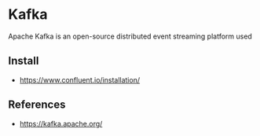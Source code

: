 # Kafka

Apache Kafka is an open-source distributed event streaming platform used

## Install

- https://www.confluent.io/installation/



## References

- https://kafka.apache.org/